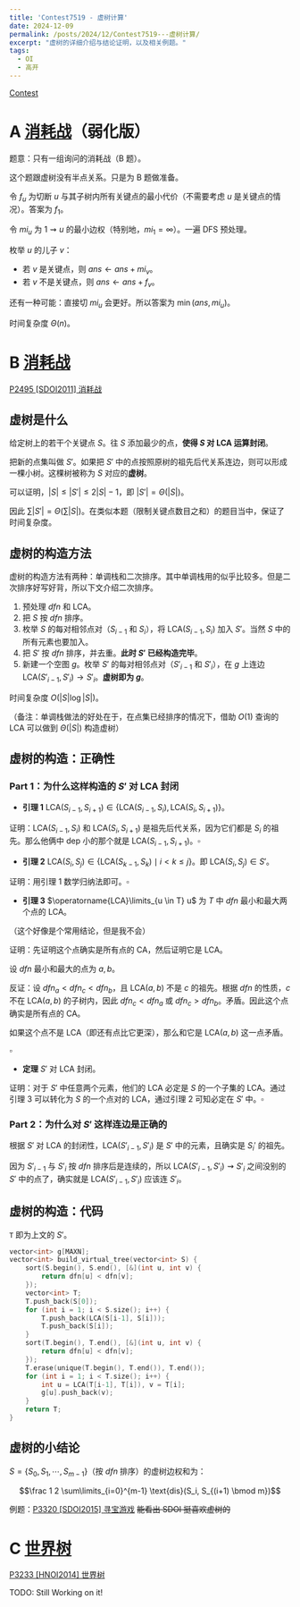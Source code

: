 ```yaml
---
title: 'Contest7519 - 虚树计算'
date: 2024-12-09
permalink: /posts/2024/12/Contest7519---虚树计算/
excerpt: "虚树的详细介绍与结论证明，以及相关例题。"
tags:
  - OI
  - 高开
---
```


[Contest](https://www.xmoj.tech/contest.php?cid=7519)

# A [消耗战](https://www.xmoj.tech/problem.php?id=2896)（弱化版）

题意：只有一组询问的消耗战（B 题）。

这个题跟虚树没有半点关系。只是为 B 题做准备。

令 $f_u$ 为切断 $u$ 与其子树内所有关键点的最小代价（不需要考虑 $u$ 是关键点的情况）。答案为 $f_1$。

令 $mi_u$ 为 $1 \rightsquigarrow u$ 的最小边权（特别地，$mi_1 = \infty$）。一遍 DFS 预处理。

枚举 $u$ 的儿子 $v$：
- 若 $v$ 是关键点，则 $ans \gets ans + mi_v$。
- 若 $v$ 不是关键点，则 $ans \gets ans + f_v$。

还有一种可能：直接切 $mi_u$ 会更好。所以答案为 $\min(ans, mi_u)$。

时间复杂度 $\Theta(n)$。

# B [消耗战](https://www.xmoj.tech/problem.php?id=2894)

[P2495 [SDOI2011] 消耗战](https://www.luogu.com.cn/problem/P2495)

## 虚树是什么

给定树上的若干个关键点 $S$。往 $S$ 添加最少的点，**使得 $S$ 对 LCA 运算封闭**。

把新的点集叫做 $S'$。如果把 $S'$ 中的点按照原树的祖先后代关系连边，则可以形成一棵小树。这棵树被称为 $S$ 对应的**虚树**。

可以证明，$\lvert S \rvert \le \lvert S' \rvert \le 2 \lvert S \rvert - 1$，即 $\lvert S' \rvert = \Theta(\lvert S \rvert)$。

因此 $\sum \lvert S' \rvert = \Theta(\sum \lvert S \rvert)$。在类似本题（限制关键点数目之和）的题目当中，保证了时间复杂度。

## 虚树的构造方法

虚树的构造方法有两种：单调栈和二次排序。其中单调栈用的似乎比较多。但是二次排序好写好背，所以下文介绍二次排序。

1. 预处理 $dfn$ 和 LCA。
2. 把 $S$ 按 $dfn$ 排序。
3. 枚举 $S$ 的每对相邻点对（$S_{i-1}$ 和 $S_i$），将 $\text{LCA}(S_{i-1}, S_i)$ 加入 $S'$。当然 $S$ 中的所有元素也要加入。
4. 把 $S'$ 按 $dfn$ 排序，并去重。**此时 $S'$ 已经构造完毕**。
5. 新建一个空图 $g$。枚举 $S'$ 的每对相邻点对（$S'_{i-1}$ 和 $S'_i$），在 $g$ 上连边 $\text{LCA}(S'_{i-1}, S'_i) \rightarrow S'_i$。**虚树即为 $g$**。

时间复杂度 $O(\lvert S \rvert \log \lvert S \rvert)$。

（备注：单调栈做法的好处在于，在点集已经排序的情况下，借助 $O(1)$ 查询的 LCA 可以做到 $\Theta(\lvert S \rvert)$ 构造虚树）

## 虚树的构造：正确性

### Part 1：为什么这样构造的 $S'$ 对 LCA 封闭

- **引理 1** $\text{LCA}(S_{i-1}, S_{i+1}) \in \{\text{LCA}(S_{i-1}, S_i), \text{LCA}(S_i, S_{i+1})\}$。

证明：$\text{LCA}(S_{i-1}, S_i)$ 和 $\text{LCA}(S_i, S_{i+1})$ 是祖先后代关系，因为它们都是 $S_i$ 的祖先。那么他俩中 dep 小的那个就是 $\text{LCA}(S_{i-1}, S_{i+1})$。$\square$

- **引理 2** $\text{LCA}(S_i, S_j) \in \{\text{LCA}(S_{k-1}, S_k) \mid i < k \le j\}$。即 $\text{LCA}(S_i, S_j) \in S'$。

证明：用引理 1 数学归纳法即可。$\square$

- **引理 3** $\operatorname{LCA}\limits_{u \in T} u$ 为 $T$ 中 $dfn$ 最小和最大两个点的 LCA。

（这个好像是个常用结论，但是我不会）

证明：先证明这个点确实是所有点的 CA，然后证明它是 LCA。

设 $dfn$ 最小和最大的点为 $a,b$。

反证：设 $dfn_a < dfn_c < dfn_b$，且 $\text{LCA}(a,b)$ 不是 $c$ 的祖先。根据 $dfn$ 的性质，$c$ 不在 $\text{LCA}(a,b)$ 的子树内，因此 $dfn_c < dfn_a$ 或 $dfn_c > dfn_b$。矛盾。因此这个点确实是所有点的 CA。

如果这个点不是 LCA（即还有点比它更深），那么和它是 $\text{LCA}(a,b)$ 这一点矛盾。

$\square$

- **定理** $S'$ 对 $\text{LCA}$ 封闭。

证明：对于 $S'$ 中任意两个元素，他们的 LCA 必定是 $S$ 的一个子集的 LCA。通过引理 3 可以转化为 $S$ 的一个点对的 LCA，通过引理 2 可知必定在 $S'$ 中。$\square$

### Part 2：为什么对 $S'$ 这样连边是正确的

根据 $S'$ 对 $\text{LCA}$ 的封闭性，$\text{LCA}(S'_{i-1}, S'_i)$ 是 $S'$ 中的元素，且确实是 $S_i'$ 的祖先。

因为 $S'_{i-1}$ 与 $S'_i$ 按 $dfn$ 排序后是连续的，所以 $\text{LCA}(S'_{i-1}, S'_i) \rightsquigarrow S'_i$ 之间没别的 $S'$ 中的点了，确实就是 $\text{LCA}(S'_{i-1}, S'_i)$ 应该连 $S'_i$。

## 虚树的构造：代码

`T` 即为上文的 $S'$。

```cpp
vector<int> g[MAXN];
vector<int> build_virtual_tree(vector<int> S) {
    sort(S.begin(), S.end(), [&](int u, int v) {
        return dfn[u] < dfn[v];
    });
    vector<int> T;
    T.push_back(S[0]);
    for (int i = 1; i < S.size(); i++) {
        T.push_back(LCA(S[i-1], S[i]));
        T.push_back(S[i]);
    }
    sort(T.begin(), T.end(), [&](int u, int v) {
        return dfn[u] < dfn[v];
    });
    T.erase(unique(T.begin(), T.end()), T.end());
    for (int i = 1; i < T.size(); i++) {
        int u = LCA(T[i-1], T[i]), v = T[i];
        g[u].push_back(v);
    }
    return T;
}
```

## 虚树的小结论

$S = \{S_0, S_1, \cdots, S_{m-1}\}$（按 $dfn$ 排序）的虚树边权和为：

$$\frac 1 2 \sum\limits_{i=0}^{m-1} \text{dis}(S_i, S_{(i+1) \bmod m})$$

例题：[P3320 [SDOI2015] 寻宝游戏](https://www.luogu.com.cn/problem/P3320) ~~能看出 SDOI 挺喜欢虚树的~~

# C [世界树](https://www.xmoj.tech/problem.php?id=2895)

[P3233 [HNOI2014] 世界树](https://www.luogu.com.cn/problem/P3233)

TODO: Still Working on it!